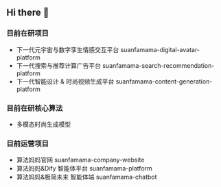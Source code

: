 ## Hi there 👋

### 目前在研项目
* 下一代元宇宙与数字孪生情感交互平台 suanfamama-digital-avatar-platform
* 下一代搜索与推荐计算广告平台 suanfamama-search-recommendation-platform
* 下一代智能设计 & 时尚视频生成平台 suanfamama-content-generation-platform

### 目前在研核心算法
* 多模态时尚生成模型

### 目前运营项目
* 算法妈妈官网 suanfamama-company-website
* 算法妈妈&Dify 智能体平台 suanfamama-platform
* 算法妈妈&极简未来 智能体端 suanfamama-chatbot

<!--

**Here are some ideas to get you started:**

🙋‍♀️ A short introduction - what is your organization all about?
🌈 Contribution guidelines - how can the community get involved?
👩‍💻 Useful resources - where can the community find your docs? Is there anything else the community should know?
🍿 Fun facts - what does your team eat for breakfast?
🧙 Remember, you can do mighty things with the power of [Markdown](https://docs.github.com/github/writing-on-github/getting-started-with-writing-and-formatting-on-github/basic-writing-and-formatting-syntax)
-->
